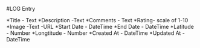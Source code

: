 #LOG Entry

*Title - Text
*Description -Text
*Comments - Text
*Rating- scale of 1-10
*Image -Text -URL
*Start Date - DateTime
*End Date - DateTime
*Latitude - Number
*Longtitude - Number
*Created At - DateTime
*Updated At -DateTime


